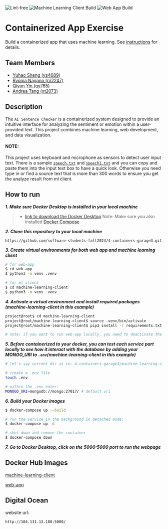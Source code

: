 ![Lint-free](https://github.com/nyu-software-engineering/containerized-app-exercise/actions/workflows/lint.yml/badge.svg)
![Machine Learning Client Build](https://github.com/software-students-fall2024/5-final-garage4/actions/workflows/ml-client.yml/badge.svg)
![Web App Build](https://github.com/software-students-fall2024/5-final-garage4/actions/workflows/web-app.yml/badge.svg)

# Containerized App Exercise

Build a containerized app that uses machine learning. See [instructions](./instructions.md) for details.


## Team Members

- [Yuhao Sheng (ys4689)](https://github.com/imyhalex)
- [Ryoma Nagano (rn2247)](https://github.com/RYOMA-NAGANO)
- [Qiyun Yin (qy765)](https://github.com/Bryccce)
- [Andrea Tang (xt2073)](https://github.com/AndreaTang123)

## Description

The `AI Sentence Checker` is a containerized system designed to provide an intuitive interface for analyzing the sentiment or emotion within a user-provided text. This project combines machine learning, web development, and data visualization.



#### NOTE:
This project uses keyboard and microphone as sensors to detect user input text. There is a sample [`speech.txt`](https://github.com/software-students-fall2024/4-containers-garage3/blob/main/speech1.txt) and [`speech1.txt`](https://github.com/software-students-fall2024/4-containers-garage3/blob/main/speech.txt) and you can copy and paste them into the input text box to have a quick look. Otherwise you need type in or find a source text that is more than 300 words to ensure you get the analyze result from ml client.

## How to run

___1. Make sure Docker Desktop is installed in your local machine___
> - [link to download the Docker Desktop](https://www.docker.com/products/docker-desktop/)
Note: Make sure you also installed [Docker Compose](https://docs.docker.com/compose/)

___2. Clone this repository to your local machine___
```text
https://github.com/software-students-fall2024/4-containers-garage3.git
```

___3. Create virtual environments for both web app and machine learning client___
```bash
# for web-app
$ cd web-app
$ python3 -m venv .venv

# for ml client
$ cd machine-learning-client
$ python3 -m venv .venv
```
___4. Activate a virtual environment and install required packages (machine-learning-client in this example)___
```bash
project@root$ cd machine-learning-client
project@root/machine-learning-client$ source .venv/bin/activate
project@root/machine-learning-client$ pip3 install -r requirements.txt

# note: if you want to run web-app locally, you need to deactivate the ml's virtual environment first and do the aforementioned step again
```
___5. Before containerized to your docker, you can test each service part locally to see how it interact with the database by adding your MONGO_URI to `.env`(machine-learning-client in this example)___
```bash
# let's say current dir is in: 4-containers-garage3/machine-learning-client

# create a .env file
touch .env

# within the .env enter:
MONOGO_URI=mongodb://mongo:27017/ # default uri
```

___6. Build your Docker images___
```bash
$ docker-compose up --build

# run the service in the background in detached mode:
$ docker-compose up -d

# shut down and remove the container
$ docker-compose down
```
___7. Go to Docker Desktop, click on the 5000:5000 port to run the webpage___

## Docker Hub Images
[machine-learning-client](https://hub.docker.com/r/imyhalex/machine-learning-client)

[web-app](https://hub.docker.com/r/imyhalex/web-app)

## Digital Ocean

website url:
```text
http://104.131.13.180:5000/
```